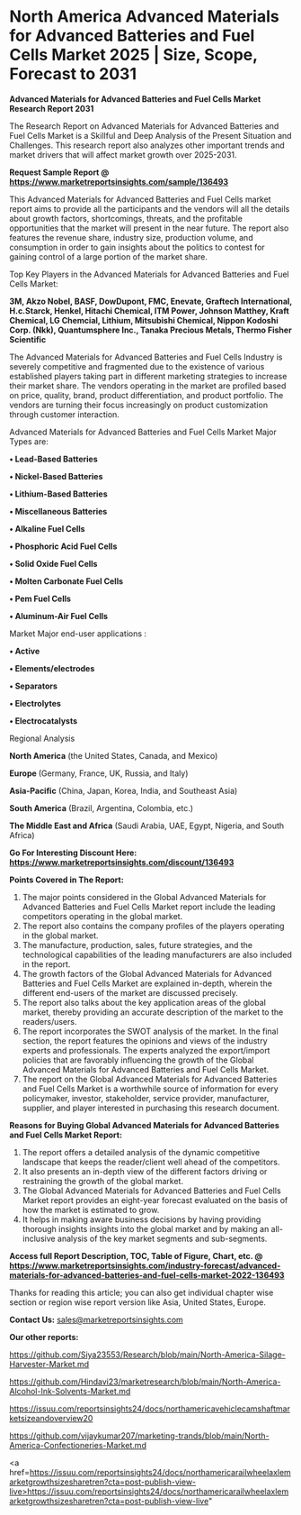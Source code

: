  # North America Advanced Materials for Advanced Batteries and Fuel Cells Market 2025 | Size, Scope, Forecast to 2031

<strong>Advanced Materials for Advanced Batteries and Fuel Cells Market Research Report 2031</strong>

The Research Report on Advanced Materials for Advanced Batteries and Fuel Cells Market is a Skillful and Deep Analysis of the Present Situation and Challenges. This research report also analyzes other important trends and market drivers that will affect market growth over 2025-2031.

<strong>Request Sample Report @ <a href=https://www.marketreportsinsights.com/sample/136493>https://www.marketreportsinsights.com/sample/136493</a></strong>

This Advanced Materials for Advanced Batteries and Fuel Cells market report aims to provide all the participants and the vendors will all the details about growth factors, shortcomings, threats, and the profitable opportunities that the market will present in the near future. The report also features the revenue share, industry size, production volume, and consumption in order to gain insights about the politics to contest for gaining control of a large portion of the market share.

Top Key Players in the Advanced Materials for Advanced Batteries and Fuel Cells Market:

<strong>3M, Akzo Nobel, BASF, DowDupont, FMC, Enevate, Graftech International, H.c.Starck, Henkel, Hitachi Chemical, ITM Power, Johnson Matthey, Kraft Chemical, LG Chemcial, Lithium, Mitsubishi Chemical, Nippon Kodoshi Corp. (Nkk), Quantumsphere Inc., Tanaka Precious Metals, Thermo Fisher Scientific</strong>

The Advanced Materials for Advanced Batteries and Fuel Cells Industry is severely competitive and fragmented due to the existence of various established players taking part in different marketing strategies to increase their market share. The vendors operating in the market are profiled based on price, quality, brand, product differentiation, and product portfolio. The vendors are turning their focus increasingly on product customization through customer interaction.

Advanced Materials for Advanced Batteries and Fuel Cells Market Major Types are:

<strong>• Lead-Based Batteries

• Nickel-Based Batteries

• Lithium-Based Batteries

• Miscellaneous Batteries

• Alkaline Fuel Cells

• Phosphoric Acid Fuel Cells

• Solid Oxide Fuel Cells

• Molten Carbonate Fuel Cells

• Pem Fuel Cells

• Aluminum-Air Fuel Cells</strong>

Market Major end-user applications :

<strong>• Active

• Elements/electrodes

• Separators

• Electrolytes

• Electrocatalysts</strong>

Regional Analysis

</u><strong><b>North America</b></strong> (the United States, Canada, and Mexico)

<strong><b>Europe </b></strong>(Germany, France, UK, Russia, and Italy)

<strong><b>Asia-Pacific</b></strong> (China, Japan, Korea, India, and Southeast Asia)

<strong><b>South America</b></strong> (Brazil, Argentina, Colombia, etc.)

<strong><b>The Middle East and Africa</b></strong> (Saudi Arabia, UAE, Egypt, Nigeria, and South Africa)

<strong>Go For Interesting Discount Here: <a href=https://www.marketreportsinsights.com/discount/136493>https://www.marketreportsinsights.com/discount/136493</a></strong>

<strong>Points Covered in The Report:</strong>
<ol>
  <li>The major points considered in the Global Advanced Materials for Advanced Batteries and Fuel Cells Market report include the leading competitors operating in the global market.</li>
  <li>The report also contains the company profiles of the players operating in the global market.</li>
  <li>The manufacture, production, sales, future strategies, and the technological capabilities of the leading manufacturers are also included in the report.</li>
  <li>The growth factors of the Global Advanced Materials for Advanced Batteries and Fuel Cells Market are explained in-depth, wherein the different end-users of the market are discussed precisely.</li>
  <li>The report also talks about the key application areas of the global market, thereby providing an accurate description of the market to the readers/users.</li>
  <li>The report incorporates the SWOT analysis of the market. In the final section, the report features the opinions and views of the industry experts and professionals. The experts analyzed the export/import policies that are favorably influencing the growth of the Global Advanced Materials for Advanced Batteries and Fuel Cells Market.</li>
  <li>The report on the Global Advanced Materials for Advanced Batteries and Fuel Cells Market is a worthwhile source of information for every policymaker, investor, stakeholder, service provider, manufacturer, supplier, and player interested in purchasing this research document.</li>
</ol>
<strong>Reasons for Buying Global Advanced Materials for Advanced Batteries and Fuel Cells Market Report:</strong>

<ol>
  <li>The report offers a detailed analysis of the dynamic competitive landscape that keeps the reader/client well ahead of the competitors.</li>
  <li>It also presents an in-depth view of the different factors driving or restraining the growth of the global market.</li>
  <li>The Global Advanced Materials for Advanced Batteries and Fuel Cells Market report provides an eight-year forecast evaluated on the basis of how the market is estimated to grow.</li>
  <li>It helps in making aware business decisions by having providing thorough insights insights into the global market and by making an all-inclusive analysis of the key market segments and sub-segments.</li>
</ol>
<strong>Access full Report Description, TOC, Table of Figure, Chart, etc. @ <a href=https://www.marketreportsinsights.com/industry-forecast/advanced-materials-for-advanced-batteries-and-fuel-cells-market-2022-136493>https://www.marketreportsinsights.com/industry-forecast/advanced-materials-for-advanced-batteries-and-fuel-cells-market-2022-136493</a></strong>


Thanks for reading this article; you can also get individual chapter wise section or region wise report version like Asia, United States, Europe.

<strong>Contact Us:</strong>
sales@marketreportsinsights.com

<strong>Our other reports:</strong>

<a href=https://github.com/Siya23553/Research/blob/main/North-America-Silage-Harvester-Market.md>https://github.com/Siya23553/Research/blob/main/North-America-Silage-Harvester-Market.md</a>

<a href=https://github.com/Hindavi23/marketresearch/blob/main/North-America-Alcohol-Ink-Solvents-Market.md>https://github.com/Hindavi23/marketresearch/blob/main/North-America-Alcohol-Ink-Solvents-Market.md</a>

<a href=https://issuu.com/reportsinsights24/docs/northamericavehiclecamshaftmarketsizeandoverview20>https://issuu.com/reportsinsights24/docs/northamericavehiclecamshaftmarketsizeandoverview20</a>

<a href=https://github.com/vijaykumar207/marketing-trands/blob/main/North-America-Confectioneries-Market.md>https://github.com/vijaykumar207/marketing-trands/blob/main/North-America-Confectioneries-Market.md</a>

<a href=https://issuu.com/reportsinsights24/docs/northamericarailwheelaxlemarketgrowthsizesharetren?cta=post-publish-view-live>https://issuu.com/reportsinsights24/docs/northamericarailwheelaxlemarketgrowthsizesharetren?cta=post-publish-view-live</a>"
